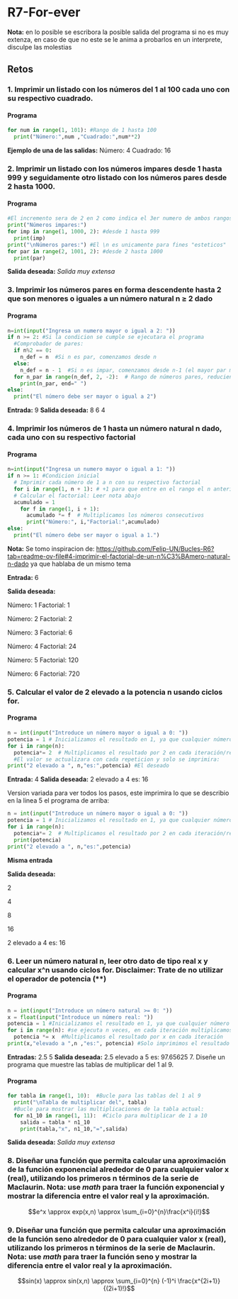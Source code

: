 # R7-For-ever
**Nota:** en lo posible se escribora la posible salida del programa si no es muy extenza, en caso de que no este se le anima a probarlos en un interprete, disculpe las molestias
## Retos
### 1. Imprimir un listado con los números del 1 al 100 cada uno con su respectivo cuadrado.
#### Programa
```python
for num in range(1, 101): #Rango de 1 hasta 100
  print("Número:",num ,"Cuadrado:",num**2)
```
**Ejemplo de una de las salidas:** Número: 4 Cuadrado: 16
### 2. Imprimir un listado con los números impares desde 1 hasta 999 y seguidamente otro listado con los números pares desde 2 hasta 1000.
#### Programa
```python
#El incremento sera de 2 en 2 como indica el 3er numero de ambos rangos
print("Números impares:")
for imp in range(1, 1000, 2): #desde 1 hasta 999
  print(imp)
print("\nNúmeros pares:") #El \n es unicamente para fines "esteticos"
for par in range(2, 1001, 2): #desde 2 hasta 1000
  print(par)
```
**Salida deseada:** *Salida muy extensa*
### 3. Imprimir los números pares en forma descendente hasta 2 que son menores o iguales a un número natural n ≥ 2 dado
#### Programa
```python
n=int(input("Ingresa un numero mayor o igual a 2: "))
if n >= 2: #Si la condicion se cumple se ejecutara el programa
  #Comprobador de pares:
  if n%2 == 0:
    n_def = n  #Si n es par, comenzamos desde n
  else:
    n_def = n - 1  #Si n es impar, comenzamos desde n-1 (el mayor par menor que n)       
  for n_par in range(n_def, 2, -2):  # Rango de números pares, reduciendo de 2 en 2 desde el n_definido
    print(n_par, end=" ")
else:
  print("El número debe ser mayor o igual a 2")
```
**Entrada:** 9 **Salida deseada:** 8 6 4
### 4. Imprimir los números de 1 hasta un número natural n dado, cada uno con su respectivo factorial
#### Programa
```python
n=int(input("Ingresa un numero mayor o igual a 1: "))
if n >= 1: #Condicion inicial
  # Imprimir cada número de 1 a n con su respectivo factorial
  for i in range(1, n + 1): # +1 para que entre en el rango el n anterior
  # Calcular el factorial: Leer nota abajo
  acumulado = 1
    for f in range(1, i + 1):
      acumulado *= f  # Multiplicamos los números consecutivos
      print("Número:", i,"Factorial:",acumulado) 
else:
  print("El número debe ser mayor o igual a 1.")
```
**Nota:** Se tomo inspiracion de: https://github.com/Felip-UN/Bucles-R6?tab=readme-ov-file#4-imprimir-el-factorial-de-un-n%C3%BAmero-natural-n-dado ya que hablaba de un mismo tema

**Entrada:** 6 

**Salida deseada:**

Número: 1 Factorial: 1

Número: 2 Factorial: 2

Número: 3 Factorial: 6

Número: 4 Factorial: 24

Número: 5 Factorial: 120

Número: 6 Factorial: 720

### 5. Calcular el valor de 2 elevado a la potencia n usando ciclos for.
#### Programa
```python
n = int(input("Introduce un número mayor o igual a 0: "))
potencia = 1 # Inicializamos el resultado en 1, ya que cualquier número elevado a la potencia 0 es 1
for i in range(n):
  potencia*= 2  # Multiplicamos el resultado por 2 en cada iteración/repeticion
  #El valor se actualizara con cada repeticion y solo se imprimira:
print("2 elevado a ", n,"es:",potencia) #El deseado
```
**Entrada:** 4 **Salida deseada:** 2 elevado a  4 es: 16

Version variada para ver todos los pasos, este imprimira lo que se describio en la linea 5 el programa de arriba:
```python
n = int(input("Introduce un número mayor o igual a 0: "))
potencia = 1 # Inicializamos el resultado en 1, ya que cualquier número elevado a la potencia 0 es 1
for i in range(n):
  potencia*= 2  # Multiplicamos el resultado por 2 en cada iteración/repeticion
  print(potencia)
print("2 elevado a ", n,"es:",potencia)
```
**Misma entrada**

**Salida deseada:**

2

4

8

16

2 elevado a  4 es: 16
### 6. Leer un número natural n, leer otro dato de tipo real x y calcular x^n usando ciclos for. Disclaimer: Trate de no utilizar el operador de potencia (**)
#### Programa
```python
n = int(input("Introduce un número natural >= 0: "))
x = float(input("Introduce un número real: "))
potencia = 1 #Inicializamos el resultado en 1, ya que cualquier número elevado a la potencia 0 es 1
for i in range(n): #se ejecuta n veces, en cada iteración multiplicamos el valor actual de resultado por x.
  potencia *= x  #Multiplicamos el resultado por x en cada iteración
print(x,"elevado a ",n ,"es:", potencia) #Solo imprimimos el resultado deseado, que sera el ultimo del bucle
```
**Entradas:** 2.5 5 **Salida deseada:** 2.5 elevado a  5 es: 97.65625
7. Diseñe un programa que muestre las tablas de multiplicar del 1 al 9.
#### Programa
```python
for tabla in range(1, 10):  #Bucle para las tablas del 1 al 9
  print("\nTabla de multiplicar del", tabla) 
  #Bucle para mostrar las multiplicaciones de la tabla actual:
  for n1_10 in range(1, 11):  #Ciclo para multiplicar de 1 a 10
    salida = tabla * n1_10
    print(tabla,"x", n1_10,"=",salida)
```
**Salida deseada:** *Salida muy extensa*

### 8. Diseñar una función que permita calcular una aproximación de la función exponencial alrededor de 0 para cualquier valor x (real), utilizando los primeros n términos de la serie de Maclaurin. **Nota:** use *math* para traer la función exponencial y mostrar la diferencia entre el valor real y la aproximación.
$$e^x \approx exp(x,n) \approx \sum_{i=0}^{n}\frac{x^i}{i!}$$
### 9. Diseñar una función que permita calcular una aproximación de la función seno alrededor de 0 para cualquier valor x (real), utilizando los primeros n términos de la serie de Maclaurin. **Nota:** use *math* para traer la función seno y mostrar la diferencia entre el valor real y la aproximación.
$$sin(x) \approx sin(x,n) \approx \sum_{i=0}^{n} (-1)^i \frac{x^{2i+1}}{(2i+1)!}$$
